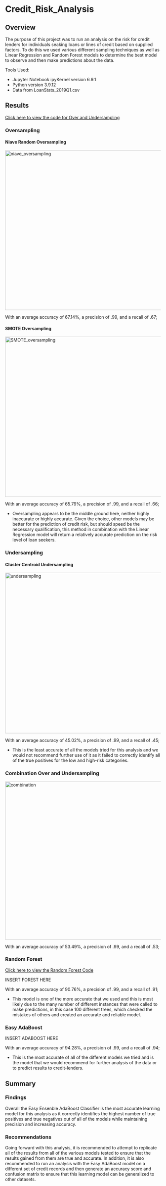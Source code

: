 # Credit_Risk_Analysis

## Overview

The purpose of this project was to run an analysis on the risk for credit lenders for individuals seaking loans or lines of credit based on supplied factors. To do this we used various different sampling techniques as well as Linear Regression and Random Forest models to determine the best model to observe and then make predictions about the data.

Tools Used:
* Jupyter Notebook ipyKernel version 6.9.1
* Python version 3.9.12
* Data from LoanStats_2019Q1.csv

## Results

<a href="https://github.com/cmason1996/Credit_Risk_Analysis/blob/main/credit_risk_resampling.ipynb" target="_blank">Click here to view the code for Over and Undersampling</a>

### Oversampling

#### Niave Random Oversampling

<img width="516" alt="niave_oversampling" src="https://user-images.githubusercontent.com/112291888/212794647-d4a0cad2-dfd9-4b34-a1d5-5da817dfc32a.png">

With an average accuracy of 67.14%, a precision of .99, and a recall of .67; 

#### SMOTE Oversampling

<img width="518" alt="SMOTE_oversampling" src="https://user-images.githubusercontent.com/112291888/212794659-7d247cc8-5eed-4592-bf05-e83245b9a993.png">

With an average accuracy of 65.79%, a precision of .99, and a recall of .66; 

* Oversampling appears to be the middle ground here, neither highly inaccurate or highly accurate. Given the choice, other models may be better for the prediction of credit risk, but should speed be the necessary qualification, this method in combination with the Linear Regression model will return a relatively accurate prediction on the risk level of loan seekers.

### Undersampling

#### Cluster Centroid Undersampling

<img width="519" alt="undersampling" src="https://user-images.githubusercontent.com/112291888/212794807-e6684f61-eb11-4fc7-a085-2ccce1bda6ec.png">

With an average accuracy of 45.02%, a precision of .99, and a recall of .45;

* This is the least accurate of all the models tried for this analysis and we would not recommend further use of it as it failed to correctly identify all of the true positives for the low and high-risk categories.

### Combination Over and Undersampling

<img width="511" alt="combination" src="https://user-images.githubusercontent.com/112291888/212794790-1259c86e-0aac-4a38-9799-5e1f0daf50c7.png">

With an average accuracy of 53.49%, a precision of .99, and a recall of .53; 

### Random Forest

<a href="https://github.com/cmason1996/Credit_Risk_Analysis/blob/main/credit_risk_ensemble.ipynb" target="_blank">Click here to view the Random Forest Code</a>

INSERT FOREST HERE

With an average accuracy of 90.76%, a precision of .99, and a recall of .91;

* This model is one of the more accurate that we used and this is most likely due to the many number of different instances that were called to make predictions, in this case 100 different trees, which checked the mistakes of others and created an accurate and reliable model. 

### Easy AdaBoost

INSERT ADABOOST HERE

With an average accuracy of 94.28%, a precision of .99, and a recall of .94; 

* This is the most accurate of all of the different models we tried and is the model that we would recommend for further analysis of the data or to predict results to credit-lenders.

## Summary

### Findings

Overall the Easy Ensenble AdaBoost Classifier is the most accurate learning model for this analysis as it correctly identifies the highest number of true positives and true negatives out of all of the models while maintaining precision and increasing accuracy.

### Recommendations

Going forward with this analysis, it is recommended to attempt to replicate all of the results from all of the various models tested to ensure that the results gained from them are true and accurate. In addition, it is also recommended to run an analysis with the Easy AdaBoost model on a different set of credit records and then generate an accuracy score and confusion matrix to ensure that this learning model can be generalized to other datasets. 

